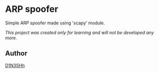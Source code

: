 # ARP spoofer

Simple ARP spoofer made using 'scapy' module.

*This project was created only for learning and will not be developed any more.*

## Author
[D1N3SHh](https://github.com/D1N3SHh)